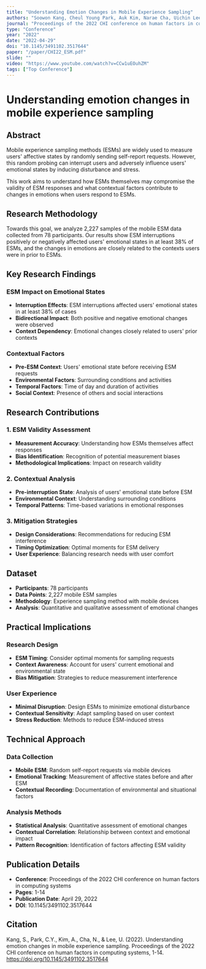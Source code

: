 ```yaml
---
title: "Understanding Emotion Changes in Mobile Experience Sampling"
authors: "Soowon Kang, Cheul Young Park, Auk Kim, Narae Cha, Uichin Lee"
journal: "Proceedings of the 2022 CHI conference on human factors in computing systems"
type: "Conference"
year: "2022"
date: "2022-04-29"
doi: "10.1145/3491102.3517644"
paper: "/paper/CHI22_ESM.pdf"
slide: ""
video: "https://www.youtube.com/watch?v=CCw1uEOuhZM"
tags: ["Top Conference"]
---
```


# Understanding emotion changes in mobile experience sampling

## Abstract

Mobile experience sampling methods (ESMs) are widely used to measure users' affective states by randomly sending self-report requests. However, this random probing can interrupt users and adversely influence users' emotional states by inducing disturbance and stress.

This work aims to understand how ESMs themselves may compromise the validity of ESM responses and what contextual factors contribute to changes in emotions when users respond to ESMs.

## Research Methodology

Towards this goal, we analyze 2,227 samples of the mobile ESM data collected from 78 participants. Our results show ESM interruptions positively or negatively affected users' emotional states in at least 38% of ESMs, and the changes in emotions are closely related to the contexts users were in prior to ESMs.

## Key Research Findings

### ESM Impact on Emotional States
- **Interruption Effects**: ESM interruptions affected users' emotional states in at least 38% of cases
- **Bidirectional Impact**: Both positive and negative emotional changes were observed
- **Context Dependency**: Emotional changes closely related to users' prior contexts

### Contextual Factors
- **Pre-ESM Context**: Users' emotional state before receiving ESM requests
- **Environmental Factors**: Surrounding conditions and activities
- **Temporal Factors**: Time of day and duration of activities
- **Social Context**: Presence of others and social interactions

## Research Contributions

### 1. ESM Validity Assessment
- **Measurement Accuracy**: Understanding how ESMs themselves affect responses
- **Bias Identification**: Recognition of potential measurement biases
- **Methodological Implications**: Impact on research validity

### 2. Contextual Analysis
- **Pre-interruption State**: Analysis of users' emotional state before ESM
- **Environmental Context**: Understanding surrounding conditions
- **Temporal Patterns**: Time-based variations in emotional responses

### 3. Mitigation Strategies
- **Design Considerations**: Recommendations for reducing ESM interference
- **Timing Optimization**: Optimal moments for ESM delivery
- **User Experience**: Balancing research needs with user comfort

## Dataset

- **Participants**: 78 participants
- **Data Points**: 2,227 mobile ESM samples
- **Methodology**: Experience sampling method with mobile devices
- **Analysis**: Quantitative and qualitative assessment of emotional changes

## Practical Implications

### Research Design
- **ESM Timing**: Consider optimal moments for sampling requests
- **Context Awareness**: Account for users' current emotional and environmental state
- **Bias Mitigation**: Strategies to reduce measurement interference

### User Experience
- **Minimal Disruption**: Design ESMs to minimize emotional disturbance
- **Contextual Sensitivity**: Adapt sampling based on user context
- **Stress Reduction**: Methods to reduce ESM-induced stress

## Technical Approach

### Data Collection
- **Mobile ESM**: Random self-report requests via mobile devices
- **Emotional Tracking**: Measurement of affective states before and after ESM
- **Contextual Recording**: Documentation of environmental and situational factors

### Analysis Methods
- **Statistical Analysis**: Quantitative assessment of emotional changes
- **Contextual Correlation**: Relationship between context and emotional impact
- **Pattern Recognition**: Identification of factors affecting ESM validity

## Publication Details

- **Conference**: Proceedings of the 2022 CHI conference on human factors in computing systems
- **Pages**: 1-14
- **Publication Date**: April 29, 2022
- **DOI**: 10.1145/3491102.3517644

## Citation

Kang, S., Park, C.Y., Kim, A., Cha, N., & Lee, U. (2022). Understanding emotion changes in mobile experience sampling. Proceedings of the 2022 CHI conference on human factors in computing systems, 1-14. https://doi.org/10.1145/3491102.3517644 
